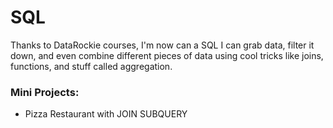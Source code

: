 # SQL

Thanks to DataRockie courses, I'm now can a SQL I can grab data, filter it down, and even combine different pieces of data using cool tricks like joins, functions, and stuff called aggregation.

### Mini Projects:
- Pizza Restaurant with JOIN SUBQUERY
